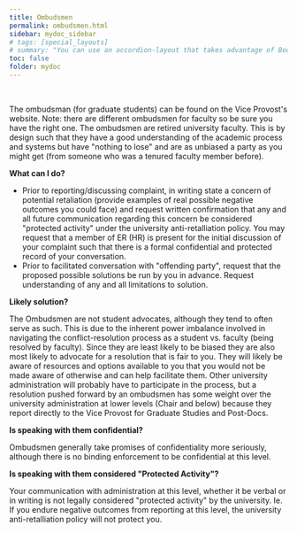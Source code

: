 ```yaml
---
title: Ombudsmen
permalink: ombudsmen.html
sidebar: mydoc_sidebar
# tags: [special_layouts]
# summary: "You can use an accordion-layout that takes advantage of Bootstrap styling. This is useful for an FAQ page."
toc: false
folder: mydoc
---
```


<p>&nbsp;</p>

<p>The ombudsman (for graduate students) can be found on the Vice Provost's website. Note: there are different ombudsmen for faculty so be sure you have the right one. The ombudsmen are retired university faculty. This is by design such that they have a good understanding of the academic process and systems but have "nothing to lose" and are as unbiased a party as you might get (from someone who was a tenured faculty member before).</p>

<p><b>What can I do?</b></p>
   <p><ul>
      <li>Prior to reporting/discussing complaint, in writing state a concern of potential retaliation (provide examples of real possible negative outcomes you could face) and request written confirmation that any and all future communication regarding this concern be considered "protected activity" under the university anti-retalliation policy. You may request that a member of ER (HR) is present for the initial discussion of your complaint such that there is a formal confidential and protected record of your conversation.</li>
      <li>Prior to facilitated conversation with "offending party", request that the proposed possible solutions be run by you in advance. Request understanding of any and all limitations to solution.</li>
   </ul></p>

<p><b>Likely solution?</b></p>
   <p>The Ombudsmen are not student advocates, although they tend to often serve as such. This is due to the inherent power imbalance involved in navigating the conflict-resolution process as a student vs. faculty (being resolved by faculty). Since they are least likely to be biased they are also most likely to advocate for a resolution that is fair to you. They will likely be aware of resources and options available to you that you would not be made aware of otherwise and can help facilitate them. Other university administration will probably have to participate in the process, but a resolution pushed forward by an ombudsmen has some weight over the university administration at lower levels (Chair and below) because they report directly to the Vice Provost for Graduate Studies and Post-Docs.</p>

<p><b>Is speaking with them confidential?</b></p>
   <p class="answer">Ombudsmen generally take promises of confidentiality more seriously, although there is no binding enforcement to be confidential at this level.</p>

<p><b>Is speaking with them considered "Protected Activity"?</b></p>
   <p class="answer">Your communication with administration at this level, whether it be verbal or in writing is not legally considered "protected activity" by the university. Ie. If you endure negative outcomes from reporting at this level, the university anti-retalliation policy will not protect you.</p>
